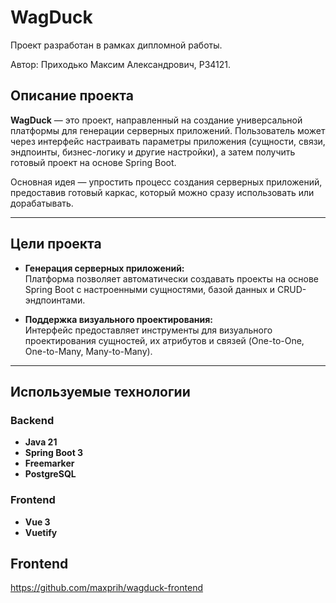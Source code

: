 # WagDuck

Проект разработан в рамках дипломной работы.

Автор: Приходько Максим Александрович, P34121.

## Описание проекта

**WagDuck** — это проект, направленный на создание универсальной платформы для генерации серверных приложений. Пользователь может через интерфейс настраивать параметры приложения (сущности, связи, эндпоинты, бизнес-логику и другие настройки), а затем получить готовый проект на основе Spring Boot.

Основная идея — упростить процесс создания серверных приложений, предоставив готовый каркас, который можно сразу использовать или дорабатывать.

---

## Цели проекта

- **Генерация серверных приложений:**  
  Платформа позволяет автоматически создавать проекты на основе Spring Boot с настроенными сущностями, базой данных и CRUD-эндпоинтами.

- **Поддержка визуального проектирования:**  
  Интерфейс предоставляет инструменты для визуального проектирования сущностей, их атрибутов и связей (One-to-One, One-to-Many, Many-to-Many).

---

## Используемые технологии

### **Backend**
- **Java 21**
- **Spring Boot 3**
- **Freemarker**
- **PostgreSQL**

### **Frontend**
- **Vue 3**
- **Vuetify**

## Frontend
https://github.com/maxprih/wagduck-frontend
